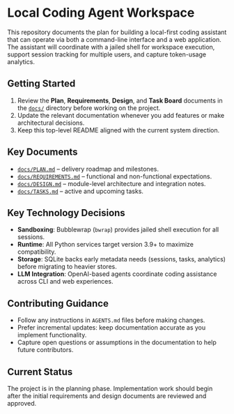 # Local Coding Agent Workspace

This repository documents the plan for building a local-first coding assistant that can operate via both a command-line interface and a web application. The assistant will coordinate with a jailed shell for workspace execution, support session tracking for multiple users, and capture token-usage analytics.

## Getting Started
1. Review the **Plan**, **Requirements**, **Design**, and **Task Board** documents in the [`docs/`](docs/) directory before working on the project.
2. Update the relevant documentation whenever you add features or make architectural decisions.
3. Keep this top-level README aligned with the current system direction.

## Key Documents
- [`docs/PLAN.md`](docs/PLAN.md) – delivery roadmap and milestones.
- [`docs/REQUIREMENTS.md`](docs/REQUIREMENTS.md) – functional and non-functional expectations.
- [`docs/DESIGN.md`](docs/DESIGN.md) – module-level architecture and integration notes.
- [`docs/TASKS.md`](docs/TASKS.md) – active and upcoming tasks.

## Key Technology Decisions
- **Sandboxing**: Bubblewrap (`bwrap`) provides jailed shell execution for all sessions.
- **Runtime**: All Python services target version 3.9+ to maximize compatibility.
- **Storage**: SQLite backs early metadata needs (sessions, tasks, analytics) before migrating to heavier stores.
- **LLM Integration**: OpenAI-based agents coordinate coding assistance across CLI and web experiences.

## Contributing Guidance
- Follow any instructions in `AGENTS.md` files before making changes.
- Prefer incremental updates: keep documentation accurate as you implement functionality.
- Capture open questions or assumptions in the documentation to help future contributors.

## Current Status
The project is in the planning phase. Implementation work should begin after the initial requirements and design documents are reviewed and approved.
